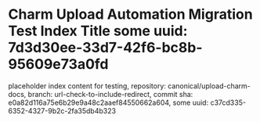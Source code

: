 # Charm Upload Automation Migration Test Index Title some uuid: 7d3d30ee-33d7-42f6-bc8b-95609e73a0fd
 placeholder index content for testing,  repository: canonical/upload-charm-docs,  branch: url-check-to-include-redirect,  commit sha: e0a82d116a75e6b29e9a48c2aaef84550662a604,  some uuid: c37cd335-6352-4327-9b2c-2fa35db4b323
